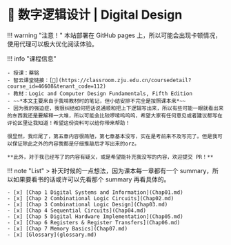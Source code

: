 # 🔮 数字逻辑设计 | Digital Design

!!! warning "注意！"
    本站部署在 GitHub pages 上，所以可能会出现卡顿情况，使用代理可以极大优化阅读体验。

!!! info "课程信息"

    - 授课：蔡铭
    - 智云课堂链接：[🔗](https://classroom.zju.edu.cn/coursedetail?course_id=46608&tenant_code=112)
    - 教材：Logic and Computer Design Fundamentals, Fifth Edition
    - ~~*本文主要来自于我啃教材时的笔记，但小结安排不完全是按照课本来*~~
    - 因为我的强迫症，我很纠结如何把话说通顺和把上下逻辑写出来，所以有些可能一眼就看出来的东西我还是要解释一大堆，所以可能会比较啰嗦呜呜呜，希望大家有任何意见或者建议都写在评论区里让我知道！希望这份资料可以给你带来帮助！

    很显然，我烂尾了，第五章内容很简陋，第七章基本没写，实在是考前来不及写完了。但是我可以保证除此之外的内容我都是仔细推敲后才写出来的orz。

    **此外，对于我已经写了的内容有疑义，或是希望能补充我没写的内容，欢迎提交 PR！**

!!! note "List"
    > 补天时候的一点想法，因为课本每一章都有一个 summary，所以如果要看书的话或许可以先看那个 summary 再看具体的。

    - [x] [Chap 1 Digital Systems and Information](Chap01.md)
    - [x] [Chap 2 Combinational Logic Circuits](Chap02.md)
    - [x] [Chap 3 Combinational Logic Design](Chap03.md)
    - [x] [Chap 4 Sequential Circuits](Chap04.md)
    - [x] [Chap 5 Digital Hardware Implementation](Chap05.md)
    - [x] [Chap 6 Registers & Register Transfers](Chap06.md)
    - [x] [Chap 7 Memory Basics](Chap07.md)
    - [x] [Glossary](glossary.md)
